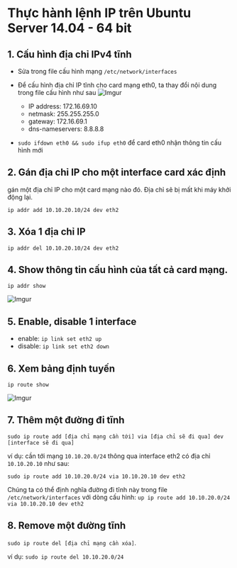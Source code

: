 # Thực hành lệnh IP trên Ubuntu Server 14.04 - 64 bit


## 1. Cấu hình địa chỉ IPv4 tĩnh
- Sửa trong file cấu hình mạng `/etc/network/interfaces`
- Để cấu hình địa chỉ IP tĩnh cho card mạng eth0, ta thay đổi nội dung trong file cấu hình như sau ![Imgur](http://i.imgur.com/UDIGqJy.png)
	- IP address: 172.16.69.10
	- netmask: 255.255.255.0
	- gateway: 172.16.69.1
	- dns-nameservers: 8.8.8.8
	
- `sudo ifdown eth0 && sudo ifup eth0` để card eth0 nhận thông tin cấu hình mới

## 2. Gán địa chỉ IP cho một interface card xác định
gán một địa chỉ IP cho một card mạng nào đó. Địa chỉ sẽ bị mất khi máy khởi động lại.

`ip addr add 10.10.20.10/24 dev eth2`

## 3. Xóa 1 địa chỉ IP
`ip addr del 10.10.20.10/24 dev eth2`

## 4. Show thông tin cấu hình của tất cả card mạng.

`ip addr show`

![Imgur](http://i.imgur.com/KWeNoIa.png)

## 5. Enable, disable 1 interface
- enable: `ip link set eth2 up`
- disable: `ip link set eth2 down`

## 6. Xem bảng định tuyến
`ip route show`

![Imgur](http://i.imgur.com/fNdjEBE.png)

## 7. Thêm một đường đi tĩnh

`sudo ip route add [địa chỉ mạng cần tới] via [địa chỉ sẽ đi qua] dev [interface sẽ đi qua]`

ví dụ: cần tới mạng `10.10.20.0/24` thông qua interface eth2 có địa chỉ `10.10.20.10` như sau:

`sudo ip route add 10.10.20.0/24 via 10.10.20.10 dev eth2` 

Chúng ta có thể định nghĩa đường đi tĩnh này trong file `/etc/network/interfaces` với dòng cấu hình: `up ip route add 10.10.20.0/24 via 10.10.20.10 dev eth2`

## 8. Remove một đường tĩnh

`sudo ip route del [địa chỉ mạng cần xóa]`. 

ví dụ: `sudo ip route del 10.10.20.0/24`

